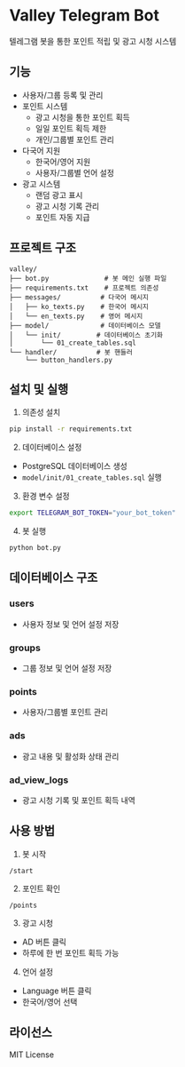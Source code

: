 # Valley Telegram Bot

텔레그램 봇을 통한 포인트 적립 및 광고 시청 시스템

## 기능

- 사용자/그룹 등록 및 관리
- 포인트 시스템
  - 광고 시청을 통한 포인트 획득
  - 일일 포인트 획득 제한
  - 개인/그룹별 포인트 관리
- 다국어 지원
  - 한국어/영어 지원
  - 사용자/그룹별 언어 설정
- 광고 시스템
  - 랜덤 광고 표시
  - 광고 시청 기록 관리
  - 포인트 자동 지급

## 프로젝트 구조

```
valley/
├── bot.py              # 봇 메인 실행 파일
├── requirements.txt    # 프로젝트 의존성
├── messages/          # 다국어 메시지
│   ├── ko_texts.py    # 한국어 메시지
│   └── en_texts.py    # 영어 메시지
├── model/             # 데이터베이스 모델
│   └── init/         # 데이터베이스 초기화
│       └── 01_create_tables.sql
└── handler/          # 봇 핸들러
    └── button_handlers.py
```

## 설치 및 실행

1. 의존성 설치
```bash
pip install -r requirements.txt
```

2. 데이터베이스 설정
- PostgreSQL 데이터베이스 생성
- `model/init/01_create_tables.sql` 실행

3. 환경 변수 설정
```bash
export TELEGRAM_BOT_TOKEN="your_bot_token"
```

4. 봇 실행
```bash
python bot.py
```

## 데이터베이스 구조

### users
- 사용자 정보 및 언어 설정 저장

### groups
- 그룹 정보 및 언어 설정 저장

### points
- 사용자/그룹별 포인트 관리

### ads
- 광고 내용 및 활성화 상태 관리

### ad_view_logs
- 광고 시청 기록 및 포인트 획득 내역

## 사용 방법

1. 봇 시작
```
/start
```

2. 포인트 확인
```
/points
```

3. 광고 시청
- AD 버튼 클릭
- 하루에 한 번 포인트 획득 가능

4. 언어 설정
- Language 버튼 클릭
- 한국어/영어 선택

## 라이선스

MIT License 